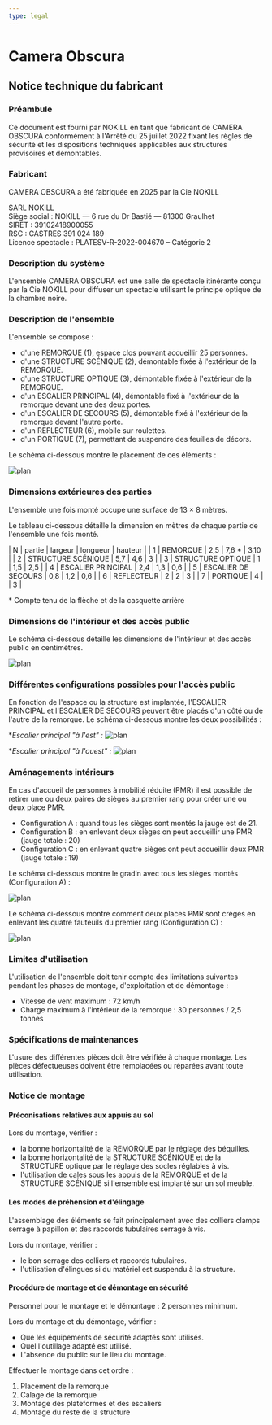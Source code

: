 ```yaml
---
type: legal
---
```


# Camera Obscura

## Notice technique du fabricant

<!--
__TODO: Vérifier que ce document contient :__  

- Description détaillée  
- Plan des installations techniques
- Description des parties de l'ensemble
- Nomenclature des pièces avec schémas
- Codification du marquage des pièces

-->

### Préambule

Ce document est fourni par NOKILL en tant que fabricant de CAMERA OBSCURA conformément à l'Arrêté du 25 juillet 2022 fixant les règles de sécurité et les dispositions techniques applicables aux structures provisoires et démontables.

### Fabricant

CAMERA OBSCURA a été fabriquée en 2025 par la Cie NOKILL

SARL NOKILL  
Siège social : NOKILL — 6 rue du Dr Bastié — 81300 Graulhet  
SIRET :	39102418900055  
RSC : CASTRES 391 024 189  
Licence spectacle :	PLATESV-R-2022-004670 – Catégorie 2

### Description du système

L'ensemble CAMERA OBSCURA est une salle de spectacle itinérante conçu par la Cie NOKILL pour diffuser un spectacle utilisant le principe optique de la chambre noire.

### Description de l'ensemble

L'ensemble se compose :

- d'une REMORQUE (1), espace clos pouvant accueillir 25 personnes.
- d'une STRUCTURE SCÉNIQUE (2), démontable fixée à l'extérieur de la REMORQUE.
- d'une STRUCTURE OPTIQUE (3), démontable fixée à l'extérieur de la REMORQUE.
- d'un ESCALIER PRINCIPAL (4), démontable fixé à l'extérieur de la remorque devant une des deux portes.
- d'un ESCALIER DE SECOURS (5), démontable fixé à l'extérieur de la remorque devant l'autre porte.
- d'un REFLECTEUR (6), mobile sur roulettes.
- d'un PORTIQUE (7), permettant de suspendre des feuilles de décors.

Le schéma ci-dessous montre le placement de ces éléments :

![plan](../plans/elements-ensemble.svg)

<!--

### Nomenclature des pièces avec schémas

__TODO: Détailler la nomenclature des pièces__

### Codification du marquage des pièces

__TODO: Décider d'une codification__
-->

### Dimensions extérieures des parties

L'ensemble une fois monté occupe une surface de 13 × 8 mètres.

Le tableau ci-dessous détaille la dimension en mètres de chaque partie de l'ensemble une fois monté.

| N | partie | largeur | longueur | hauteur |
| 1 | REMORQUE | 2,5 | 7,6 * | 3,10 |
| 2 | STRUCTURE SCÉNIQUE | 5,7 | 4,6 | 3 |
| 3 | STRUCTURE OPTIQUE | 1 | 1,5 | 2,5 |
| 4 | ESCALIER PRINCIPAL | 2,4 | 1,3 | 0,6 |
| 5 | ESCALIER DE SECOURS | 0,8 | 1,2 | 0,6 |
| 6 | REFLECTEUR | 2 | 2 | 3 |
| 7 | PORTIQUE | 4 |   | 3 |

\* Compte tenu de la flèche et de la casquette arrière

### Dimensions de l'intérieur et des accès public

Le schéma ci-dessous détaille les dimensions de l'intérieur et des accès public en centimètres.

![plan](../plans/plan-dimensions.svg)


### Différentes configurations possibles pour l'accès public

En fonction de l'espace ou la structure est implantée, l'ESCALIER PRINCIPAL et l'ESCALIER DE SECOURS peuvent être placés d'un côté ou de l'autre de la remorque. Le schéma ci-dessous montre les deux possibilités :

**Escalier principal "à l'est" :*
![plan](../plans/plan-amenagement-1.svg)

**Escalier principal "à l'ouest" :*
![plan](../plans/plan-amenagement-2.svg)

### Aménagements intérieurs

En cas d'accueil de personnes à mobilité réduite (PMR) il est possible de retirer une ou deux paires de sièges au premier rang pour créer une ou deux place PMR.

- Configuration A : quand tous les sièges sont montés la jauge est de 21.
- Configuration B : en enlevant deux sièges on peut accueillir une PMR (jauge totale : 20)
- Configuration C : en enlevant quatre sièges ont peut accueillir deux PMR (jauge totale : 19)

Le schéma ci-dessous montre le gradin avec tous les sièges montés (Configuration A) :

![plan](../plans/plan-amenagement-3.svg)

Le schéma ci-dessous montre comment deux places PMR sont créges en enlevant les quatre fauteuils du premier rang (Configuration C) :

![plan](../plans/plan-amenagement-4.svg)

### Limites d'utilisation

L'utilisation de l'ensemble doit tenir compte des limitations suivantes pendant les phases de montage, d'exploitation et de démontage :

- Vitesse de vent maximum : 72 km/h
- Charge maximum à l'intérieur de la remorque : 30 personnes / 2,5 tonnes

### Spécifications de maintenances

L'usure des différentes pièces doit être vérifiée à chaque montage. Les pièces défectueuses doivent être remplacées ou réparées avant toute utilisation.

### Notice de montage

#### Préconisations relatives aux appuis au sol

Lors du montage, vérifier :

- la bonne horizontalité de la REMORQUE par le réglage des béquilles.
- la bonne horizontalité de la STRUCTURE SCÉNIQUE et de la STRUCTURE optique par le réglage des socles réglables à vis.
- l'utilisation de cales sous les appuis de la REMORQUE et de la STRUCTURE SCÉNIQUE si l'ensemble est implanté sur un sol meuble.

#### Les modes de préhension et d'élingage

L'assemblage des éléments se fait principalement avec des colliers clamps serrage à papillon et des raccords tubulaires serrage à vis.

Lors du montage, vérifier :

- le bon serrage des colliers et raccords tubulaires.
- l'utilisation d'élingues si du matériel est suspendu à la structure.

#### Procédure de montage et de démontage en sécurité

Personnel pour le montage et le démontage : 2 personnes minimum.

Lors du montage et du démontage, vérifier :
- Que les équipements de sécurité adaptés sont utilisés.
- Quel l'outillage adapté est utilisé.
- L'absence du public sur le lieu du montage.

Effectuer le montage dans cet ordre :

1. Placement de la remorque
2. Calage de la remorque
3. Montage des plateformes et des escaliers
4. Montage du reste de la structure


